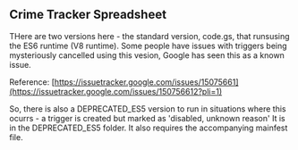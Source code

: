 ## Crime Tracker Spreadsheet

THere are two versions here - the standard version, code.gs, that runsusing the ES6 runtime (V8 runtime). 
Some people have issues with triggers being mysteriously cancelled using this vesion, Google has seen this
as a known issue.

Reference: [https://issuetracker.google.com/issues/15075661](https://issuetracker.google.com/issues/150756612?pli=1)

So, there is also a DEPRECATED_ES5 version to run in situations where this ocurrs - a trigger is created
but marked as 'disabled, unknown reason' It is in the DEPRECATED_ES5 folder. It also requires the accompanying
mainfest file.
